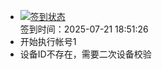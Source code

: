 - [![签到状态](https://github.com/womade/Cloud189-Actions/actions/workflows/main.yml/badge.svg?branch=main)](https://github.com/womade/Cloud189-Actions/actions/workflows/main.yml) <br> 签到时间：2025-07-21 18:51:26
- 开始执行帐号1
- 设备ID不存在，需要二次设备校验
